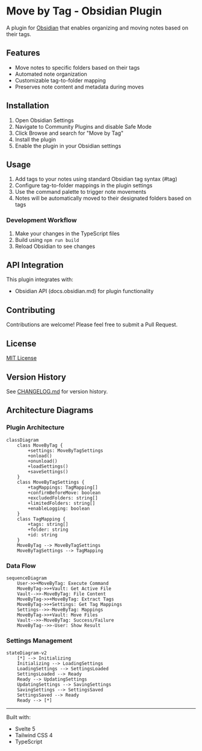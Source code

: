# Move by Tag - Obsidian Plugin

A plugin for [Obsidian](https://obsidian.md) that enables organizing and moving notes based on their tags.

## Features

- Move notes to specific folders based on their tags
- Automated note organization
- Customizable tag-to-folder mapping
- Preserves note content and metadata during moves

## Installation

1. Open Obsidian Settings
2. Navigate to Community Plugins and disable Safe Mode
3. Click Browse and search for "Move by Tag"
4. Install the plugin
5. Enable the plugin in your Obsidian settings

## Usage

1. Add tags to your notes using standard Obsidian tag syntax (#tag)
2. Configure tag-to-folder mappings in the plugin settings
3. Use the command palette to trigger note movements
4. Notes will be automatically moved to their designated folders based on tags


### Development Workflow

1. Make your changes in the TypeScript files
2. Build using `npm run build`
3. Reload Obsidian to see changes

## API Integration

This plugin integrates with:
- Obsidian API (docs.obsidian.md) for plugin functionality

## Contributing

Contributions are welcome! Please feel free to submit a Pull Request.

## License

[MIT License](LICENSE)

## Version History

See [CHANGELOG.md](CHANGELOG.md) for version history.

## Architecture Diagrams

### Plugin Architecture
```mermaid
classDiagram
    class MoveByTag {
        +settings: MoveByTagSettings
        +onload()
        +onunload()
        +loadSettings()
        +saveSettings()
    }
    class MoveByTagSettings {
        +tagMappings: TagMapping[]
        +confirmBeforeMove: boolean
        +excludedFolders: string[]
        +limitedFolders: string[]
        +enableLogging: boolean
    }
    class TagMapping {
        +tags: string[]
        +folder: string
        +id: string
    }
    MoveByTag --> MoveByTagSettings
    MoveByTagSettings --> TagMapping
```

### Data Flow
```mermaid
sequenceDiagram
    User->>+MoveByTag: Execute Command
    MoveByTag->>+Vault: Get Active File
    Vault-->>-MoveByTag: File Content
    MoveByTag->>+MoveByTag: Extract Tags
    MoveByTag->>+Settings: Get Tag Mappings
    Settings-->>-MoveByTag: Mappings
    MoveByTag->>+Vault: Move Files
    Vault-->>-MoveByTag: Success/Failure
    MoveByTag-->>-User: Show Result
```

### Settings Management
```mermaid
stateDiagram-v2
    [*] --> Initializing
    Initializing --> LoadingSettings
    LoadingSettings --> SettingsLoaded
    SettingsLoaded --> Ready
    Ready --> UpdatingSettings
    UpdatingSettings --> SavingSettings
    SavingSettings --> SettingsSaved
    SettingsSaved --> Ready
    Ready --> [*]
```

---
Built with:
- Svelte 5
- Tailwind CSS 4
- TypeScript
